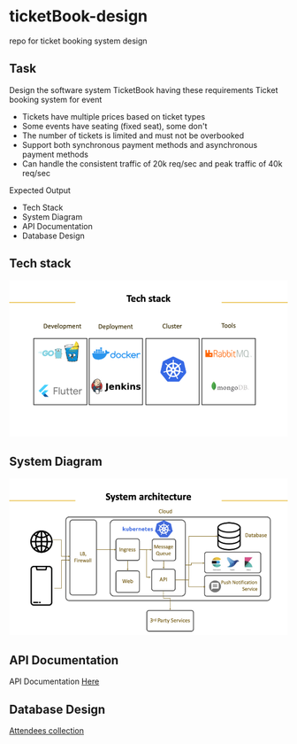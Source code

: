 # ticketBook-design

repo for ticket booking system design

## Task

Design the software system TicketBook having these requirements
Ticket booking system for event

* Tickets have multiple prices based on ticket types
* Some events have seating (fixed seat), some don't
* The number of tickets is limited and must not be overbooked  
* Support both synchronous payment methods and asynchronous payment methods  
* Can handle the consistent traffic of 20k req/sec and peak traffic of 40k req/sec

Expected Output

* Tech Stack
* System Diagram
* API Documentation
* Database Design

## Tech stack

![alt text](https://raw.githubusercontent.com/ballpor98/ticketBook-design/cb8706b8611b2c2985498c7e0d87b273f3ab4ced/assets/tech_stack.jpeg "tech stack")

## System Diagram

![alt text](https://raw.githubusercontent.com/ballpor98/ticketBook-design/cb8706b8611b2c2985498c7e0d87b273f3ab4ced/assets/system_architecture.jpeg "tech stack")

## API Documentation

API Documentation [Here](https://htmlpreview.github.io/?https://github.com/ballpor98/ticketBook-design/blob/main/docs/api/api_spec.html)

## Database Design

[Attendees collection](./docs/db/attendees.md)
